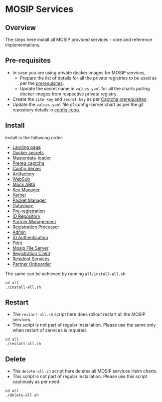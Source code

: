 # MOSIP Services

## Overview
The steps here install all MOSIP provided services - core and reference implementations.

## Pre-requisites
* In case you are using private docker images for MOSIP services,
  * Prepare the list of details for all the private registries to be used as per the [prerequisites](docker-secrets/README.md#Prerequisites).
  * Update the secret name in `values.yaml` for all the charts pulling docker images from respective private registry.
* Create the `site key` and `secret key` as per [Captcha prerequisites](captcha/README.md#Prerequisites).
* Update the `values.yaml` file of config-server chart as per the git repository details in [config-repo](config-repo/values.yaml).

## Install
Install in the following order:
* [Landing page](landing-page/README.md)
* [Docker secrets](docker-secrets/README.md)
* [Masterdata-loader](masterdata-loader/README.md)
* [Prereg captcha](captcha/README.md)
* [Config Server](config-server/README.md)
* [Artifactory](artifactory/README.md)
* [WebSub](websub/README.md)
* [Mock ABIS](mock-abis/README.md)
* [Key Manager](keymanager/README.md)
* [Kernel](kernel/README.md)
* [Packet Manager](packetmanager/README.md)
* [Datashare](datashare/README.md)
* [Pre-registration](prereg/README.md)
* [ID Repository](idrepo/README.md)
* [Partner Management](pms/README.md)
* [Registration Processor](regproc/README.md)
* [Admin](admin/README.md)
* [ID Authentication](ida/README.md)
* [Print](print/README.md)
* [Mosip File Server](mosip-file-server/README.md)
* [Registration Client](regclient/README.md)
* [Resident Services](resident/README.md)
* [Partner Onboarder](partner-onboarder/README.md)

The same can be achieved by running `all/install-all.sh`.
```
cd all
./install-all.sh
```

## Restart
* The `restart-all.sh` script here does rollout restart all the MOSIP services.
* This script is not part of regular installation. Please use the same only when restart of services is required.
```
cd all
./restart-all.sh
```

## Delete
* The `delete-all.sh` script here deletes all MOSIP services Helm charts.
* This script is not part of regular installation. Please use this script cautiously as per need.
```
cd all
./delete-all.sh
```
